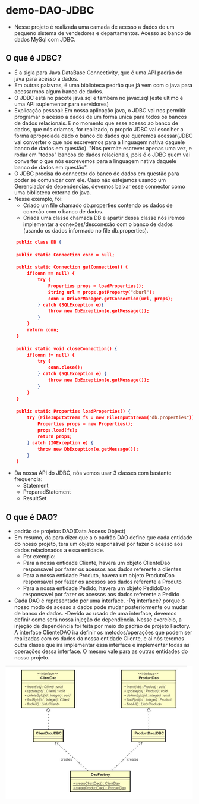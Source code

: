 # demo-DAO-JDBC

- Nesse projeto é realizada uma camada de acesso a dados de um pequeno sistema de vendedores e departamentos.
Acesso ao banco de dados MySql com JDBC.



## O que é JDBC?
- É a sigla para Java DataBase Connectivity, que é uma API padrão do java para acesso a dados.
- Em outras palavras, é uma biblioteca pedrão que já vem com o java para acessarmos algum banco de dados.
- O JDBC está no pacote java.sql e também no javax.sql (este ultimo é uma API suplementar para servidores)
- Explicação pessoal: Em nossa aplicação java, o JDBC vai nos permitir programar o acesso a dados de um forma unica para todos os bancos de dados relacionais. E no momento que esse acesso ao banco de dados, que nós criamos, for realizado, o proprio JDBC vai escolher a forma aproproiada dado o banco de dados que queremos acessar(JDBC vai converter o que nós escrevemos para a linguagem nativa daquele banco de dados em questão).  "Nos permite escrever apenas uma vez, e rodar em "todos" bancos de dados relacionais, pois é o JDBC quem vai converter o que nós escrevemos para a linguagem nativa daquele banco de dados em questão".
- O JDBC precisa do connector do banco de dados em questão para poder se comunicar com ele. Caso não estejamos usando um Gerenciador de dependencias, devemos baixar esse connector como uma biblioteca externa do java.
- Nesse exemplo, foi:
  - Criado um file chamado db.properties contendo os dados de conexão com o banco de dados.
  - Criada uma classe chamada DB e apartir dessa classe nós iremos implementar a conexões/desconexão com o banco de dados (usando os dados informado no file db.properties).
```json
    public class DB {

    public static Connection conn = null;

    public static Connection getConnection() {
        if(conn == null) {
            try {
                Properties props = loadProperties();
                String url = props.getProperty("dburl");
                conn = DriverManager.getConnection(url, props);
            } catch (SQLException e){
                throw new DbException(e.getMessage());
            }
        }
        return conn;
    }

    public static void closeConnection() {
        if(conn != null) {
            try {
                conn.close();
            } catch (SQLException e) {
                throw new DbException(e.getMessage());
            }
        }
    }

    public static Properties loadProperties() {
        try (FileInputStream fs = new FileInputStream("db.properties")) {
            Properties props = new Properties();
            props.load(fs);
            return props;
        } catch (IOException e) {
            throw new DbException(e.getMessage());
        }
    }
```
  - Da nossa API do JDBC, nós vemos usar 3 classes com bastante frequencia:
    - Statement
    - PreparadStatement
    - ResultSet



## O que é DAO?
  - padrão de projetos DAO(Data Access Object)
  - Em resumo, da para dizer que a o padrão DAO define que cada entidade do nosso projeto, tera um objeto responsável por fazer o acesso aos dados relacionados a essa entidade.
    - Por exemplo:
    - Para a nossa entidade Cliente, havera um objeto ClienteDao responsavel por fazer os acessos aos dados referente a clientes
    - Para a nossa entidade Produto, havera um objeto ProdutoDao responsavel por fazer os acessos aos dados referente a Produto
    - Para a nossa entidade Pedido, havera um objeto PedidoDao responsavel por fazer os acessos aos dados referente a Pedido
  - Cada DAO é representado por uma interface.
    -Pq interface? porque o nosso modo de acesso a dados pode mudar posteriormente ou mudar de banco de dados.
    -Devido ao usado de uma interface, devemos definir como será nossa injeção de dependência. Nesse exercício, a injeção de dependência foi feita por meio do padrão de projeto Factory.
  A interface ClienteDAO ira definir os metodos/operações que podem ser realizadas com os dados da nossa entidade Cliente, e ai nós teremos outra classe que ira implementar essa interface e implementar todas as operações dessa interface. O mesmo vale para as outras entidades do nosso projeto.


![alt text](Demo-dao-jdbc/images/imgDAO-JDBC.png)
